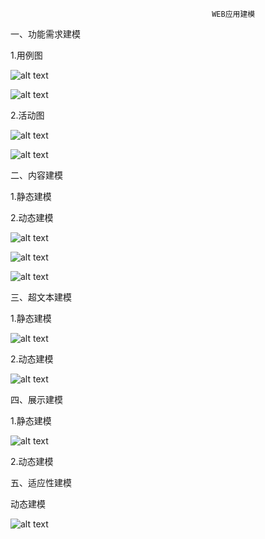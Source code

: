                                                  WEB应用建模

一、功能需求建模


1.用例图

![alt text](http://t1.qpic.cn/mblogpic/fafef418cc89ae6a2a64/2000 "用例图1")

![alt text](http://t2.qpic.cn/mblogpic/43285413a78fa317f902/2000 "用例图2")



2.活动图

![alt text](http://t2.qpic.cn/mblogpic/ed6ff432f183c92f75ec/2000 "管理员活动图")


![alt text](http://t2.qpic.cn/mblogpic/ac3d59b4e5bc0faccf0a/2000 "用户活动图")

二、内容建模

1.静态建模



2.动态建模

![alt text](http://fmn.xnpic.com/fmn056/20130530/1650/original_ahDr_3124000000131260.jpg "版块状态图")

![alt text](http://fmn.rrfmn.com/fmn059/20130530/1650/original_DNi6_6880000001de125f.jpg "帖子状态图")

![alt text](http://fmn.rrimg.com/fmn062/20130530/1650/original_Ti4S_707800000015125d.jpg "用户状态图")


三、超文本建模


1.静态建模

![alt text](http://t1.qpic.cn/mblogpic/5680c77ea4edcc3138f2/2000 "类图")

2.动态建模

![alt text](http://t2.qpic.cn/mblogpic/63ee0ea9c99595d1d4cc/2000 "访问模型")

四、展示建模


1.静态建模

![alt text](http://t1.qpic.cn/mblogpic/4e2e0820f593e2c0ff62/2000 "页面展示模型")

2.动态建模


五、适应性建模

动态建模

![alt text](http://t2.qpic.cn/mblogpic/36d2394a22af66cfad28/2000 "动态适应模型")



